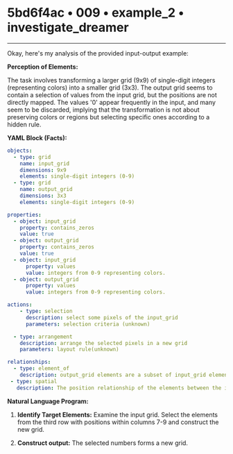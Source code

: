 # 5bd6f4ac • 009 • example_2 • investigate_dreamer

---
Okay, here's my analysis of the provided input-output example:

**Perception of Elements:**

The task involves transforming a larger grid (9x9) of single-digit integers (representing colors) into a smaller grid (3x3). The output grid seems to contain a selection of values from the input grid, but the positions are not directly mapped. The values '0' appear frequently in the input, and many seem to be discarded, implying that the transformation is not about preserving colors or regions but selecting specific ones according to a hidden rule.

**YAML Block (Facts):**



```yaml
objects:
  - type: grid
    name: input_grid
    dimensions: 9x9
    elements: single-digit integers (0-9)
  - type: grid
    name: output_grid
    dimensions: 3x3
    elements: single-digit integers (0-9)

properties:
  - object: input_grid
    property: contains_zeros
    value: true
  - object: output_grid
    property: contains_zeros
    value: true
  - object: input_grid
      property: values
      value: integers from 0-9 representing colors.
  - object: output_grid
      property: values
      value: integers from 0-9 representing colors.

actions:
    - type: selection
      description: select some pixels of the input_grid
      parameters: selection criteria (unknown)

  - type: arrangement
    description: arrange the selected pixels in a new grid
    parameters: layout rule(unknown)

relationships:
  - type: element_of
    description: output_grid elements are a subset of input_grid elements
 - type: spatial
   description: The position relationship of the elements between the input and output grids are not trivially preserved (not a simple crop or resize).

```



**Natural Language Program:**

1.  **Identify Target Elements:** Examine the input grid. Select the elements from the third row with positions within columns 7-9 and construct the new grid.

2.  **Construct output:** The selected numbers forms a new grid.



